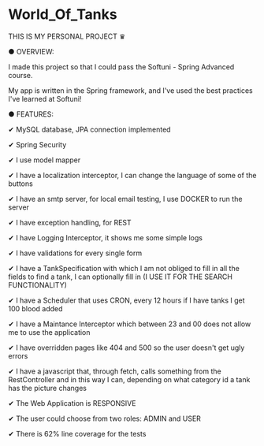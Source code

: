 # World_Of_Tanks
THIS IS MY PERSONAL PROJECT ♛

● OVERVIEW:

I made this project so that I could pass the Softuni - Spring Advanced course.

My app is written in the Spring framework, and I've used the best practices I've learned at Softuni!

● FEATURES: 

✔ MySQL database, JPA connection implemented

✔ Spring Security

✔ I use model mapper

✔ I have a localization interceptor, I can change the language of
some of the buttons

✔ I have an smtp server, for local email testing, I use DOCKER to run the server

✔ I have exception handling, for REST

✔ I have Logging Interceptor, it shows me some simple logs

✔ I have validations for every single form

✔ I have a TankSpecification with which I am not obliged to fill in all the fields to find a tank, I can optionally fill in (I USE IT FOR THE SEARCH FUNCTIONALITY)

✔ I have a Scheduler that uses CRON, every 12 hours if I have tanks I get 100 blood added

✔ I have a Maintance Interceptor which between 23 and 00 does not allow me to use the application

✔ I have overridden pages like 404 and 500 so the user doesn't get ugly errors

✔ I have a javascript that, through fetch, calls something from the RestController and in this way I can, depending on what category id a tank has
the picture changes

✔ The Web Application is RESPONSIVE

✔ The user could choose from two roles: ADMIN and USER

✔ There is 62% line coverage for the tests







